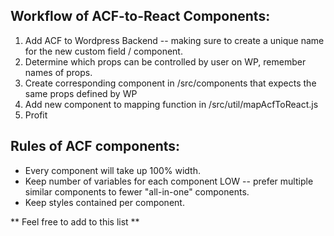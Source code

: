 ## Workflow of ACF-to-React Components:

1. Add ACF to Wordpress Backend -- making sure to create a unique name for the new custom field / component.
2. Determine which props can be controlled by user on WP, remember names of props.
3. Create corresponding component in /src/components that expects the same props defined by WP
4. Add new component to mapping function in /src/util/mapAcfToReact.js
5. Profit

## Rules of ACF components:
- Every component will take up 100% width.
- Keep number of variables for each component LOW -- prefer multiple similar components to fewer "all-in-one" components.
- Keep styles contained per component.

** Feel free to add to this list **
